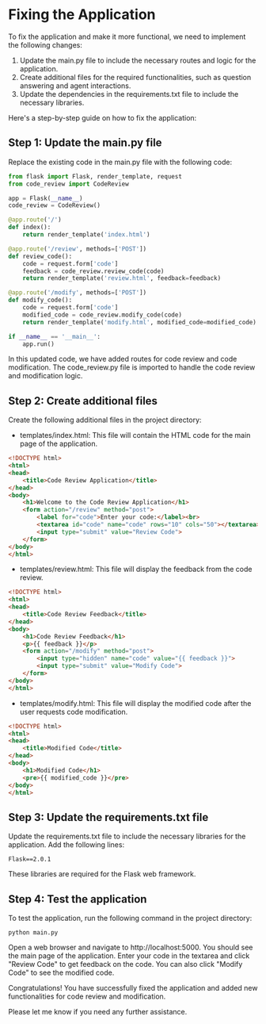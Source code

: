 # Fixing the Application

To fix the application and make it more functional, we need to implement the following changes:

1. Update the main.py file to include the necessary routes and logic for the application.
2. Create additional files for the required functionalities, such as question answering and agent interactions.
3. Update the dependencies in the requirements.txt file to include the necessary libraries.

Here's a step-by-step guide on how to fix the application:

## Step 1: Update the main.py file

Replace the existing code in the main.py file with the following code:

```python
from flask import Flask, render_template, request
from code_review import CodeReview

app = Flask(__name__)
code_review = CodeReview()

@app.route('/')
def index():
    return render_template('index.html')

@app.route('/review', methods=['POST'])
def review_code():
    code = request.form['code']
    feedback = code_review.review_code(code)
    return render_template('review.html', feedback=feedback)

@app.route('/modify', methods=['POST'])
def modify_code():
    code = request.form['code']
    modified_code = code_review.modify_code(code)
    return render_template('modify.html', modified_code=modified_code)

if __name__ == '__main__':
    app.run()
```

In this updated code, we have added routes for code review and code modification. The code_review.py file is imported to handle the code review and modification logic.

## Step 2: Create additional files

Create the following additional files in the project directory:

- templates/index.html: This file will contain the HTML code for the main page of the application.

```html
<!DOCTYPE html>
<html>
<head>
    <title>Code Review Application</title>
</head>
<body>
    <h1>Welcome to the Code Review Application</h1>
    <form action="/review" method="post">
        <label for="code">Enter your code:</label><br>
        <textarea id="code" name="code" rows="10" cols="50"></textarea><br>
        <input type="submit" value="Review Code">
    </form>
</body>
</html>
```

- templates/review.html: This file will display the feedback from the code review.

```html
<!DOCTYPE html>
<html>
<head>
    <title>Code Review Feedback</title>
</head>
<body>
    <h1>Code Review Feedback</h1>
    <p>{{ feedback }}</p>
    <form action="/modify" method="post">
        <input type="hidden" name="code" value="{{ feedback }}">
        <input type="submit" value="Modify Code">
    </form>
</body>
</html>
```

- templates/modify.html: This file will display the modified code after the user requests code modification.

```html
<!DOCTYPE html>
<html>
<head>
    <title>Modified Code</title>
</head>
<body>
    <h1>Modified Code</h1>
    <pre>{{ modified_code }}</pre>
</body>
</html>
```

## Step 3: Update the requirements.txt file

Update the requirements.txt file to include the necessary libraries for the application. Add the following lines:

```
Flask==2.0.1
```

These libraries are required for the Flask web framework.

## Step 4: Test the application

To test the application, run the following command in the project directory:

```
python main.py
```

Open a web browser and navigate to http://localhost:5000. You should see the main page of the application. Enter your code in the textarea and click "Review Code" to get feedback on the code. You can also click "Modify Code" to see the modified code.

Congratulations! You have successfully fixed the application and added new functionalities for code review and modification.

Please let me know if you need any further assistance.